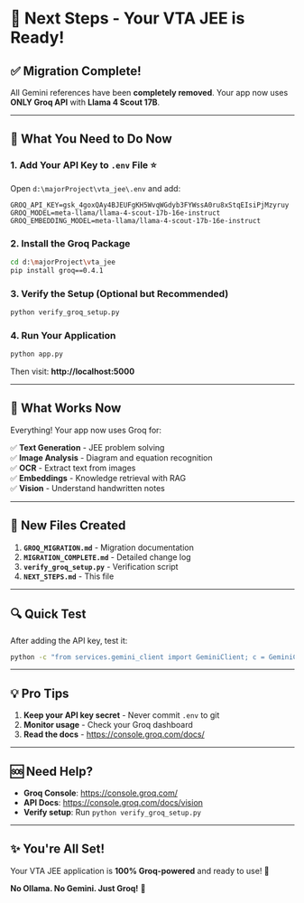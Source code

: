 # 🚀 Next Steps - Your VTA JEE is Ready!

## ✅ Migration Complete!

All Gemini references have been **completely removed**. Your app now uses **ONLY Groq API** with **Llama 4 Scout 17B**.

---

## 📝 What You Need to Do Now

### 1. **Add Your API Key to `.env` File** ⭐

Open `d:\majorProject\vta_jee\.env` and add:

```env
GROQ_API_KEY=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
GROQ_MODEL=meta-llama/llama-4-scout-17b-16e-instruct
GROQ_EMBEDDING_MODEL=meta-llama/llama-4-scout-17b-16e-instruct
```

### 2. **Install the Groq Package**

```bash
cd d:\majorProject\vta_jee
pip install groq==0.4.1
```

### 3. **Verify the Setup** (Optional but Recommended)

```bash
python verify_groq_setup.py
```

### 4. **Run Your Application**

```bash
python app.py
```

Then visit: **http://localhost:5000**

---

## 🎯 What Works Now

Everything! Your app now uses Groq for:

✅ **Text Generation** - JEE problem solving  
✅ **Image Analysis** - Diagram and equation recognition  
✅ **OCR** - Extract text from images  
✅ **Embeddings** - Knowledge retrieval with RAG  
✅ **Vision** - Understand handwritten notes  

---

## 📁 New Files Created

1. **`GROQ_MIGRATION.md`** - Migration documentation
2. **`MIGRATION_COMPLETE.md`** - Detailed change log
3. **`verify_groq_setup.py`** - Verification script
4. **`NEXT_STEPS.md`** - This file

---

## 🔍 Quick Test

After adding the API key, test it:

```bash
python -c "from services.gemini_client import GeminiClient; c = GeminiClient(); print('✅ Groq is working!')"
```

---

## 💡 Pro Tips

1. **Keep your API key secret** - Never commit `.env` to git
2. **Monitor usage** - Check your Groq dashboard
3. **Read the docs** - https://console.groq.com/docs/

---

## 🆘 Need Help?

- **Groq Console**: https://console.groq.com/
- **API Docs**: https://console.groq.com/docs/vision
- **Verify setup**: Run `python verify_groq_setup.py`

---

## ✨ You're All Set!

Your VTA JEE application is **100% Groq-powered** and ready to use! 🎉

**No Ollama. No Gemini. Just Groq!** 🚀
